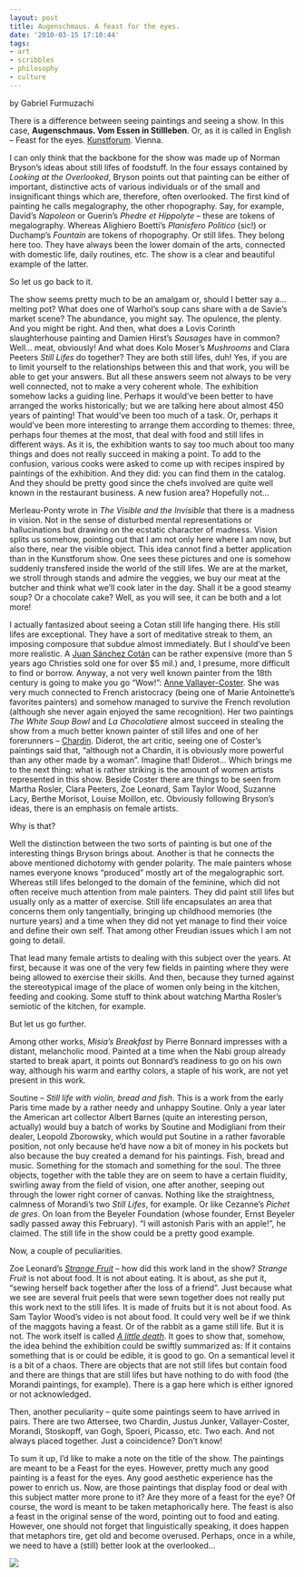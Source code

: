 ```yaml
---
layout: post
title: Augenschmaus. A feast for the eyes.
date: '2010-03-15 17:10:44'
tags:
- art
- scribbles
- philosophy
- culture
---
```



by Gabriel Furmuzachi

There is a difference between seeing paintings and seeing a show. In this case, **Augenschmaus. Vom Essen in Stillleben**. Or, as it is called in English – Feast for the eyes. [Kunstforum](bankaustria-kunstforum.at/). Vienna.

I can only think that the backbone for the show was made up of Norman Bryson’s ideas about still lifes of foodstuff. In the four essays contained by *Looking at the Overlooked*, Bryson points out that painting can be either of important, distinctive acts of various individuals or of the small and insignificant things which are, therefore, often overlooked. The first kind of painting he calls megalography, the other rhopography. Say, for example, David’s *Napoleon* or Guerin’s *Phedre et Hippolyte* – these are tokens of megalography. Whereas Alighiero Boetti’s *Planisfero Politico* (sic!) or Duchamp’s *Fountain* are tokens of rhopography. Or still lifes. They belong here too. They have always been the lower domain of the arts, connected with domestic life, daily routines, etc. The show is a clear and beautiful example of the latter.

So let us go back to it.

The show seems pretty much to be an amalgam or, should I better say a… melting pot? What does one of Warhol’s soup cans share with a de Savie’s market scene? The abundance, you might say. The opulence, the plenty. And you might be right. And then, what does a Lovis Corinth slaughterhouse painting and Damien Hirst’s *Sausages* have in common? Well… meat, obviously! And what does Kolo Moser’s *Mushrooms* and Clara Peeters *Still Lifes* do together? They are both still lifes, duh! Yes, if you are to limit yourself to the relationships between this and that work, you will be able to get your answers. But all these answers seem not always to be very well connected, not to make a very coherent whole. The exhibition somehow lacks a guiding line. Perhaps it would’ve been better to have arranged the works historically; but we are talking here about almost 450 years of painting! That would’ve been too much of a task. Or, perhaps it would’ve been more interesting to arrange them according to themes: three, perhaps four themes at the most, that deal with food and still lifes in different ways. As it is, the exhibition wants to say too much about too many things and does not really succeed in making a point. To add to the confusion, various cooks were asked to come up with recipes inspired by paintings of the exhibition. And they did: you can find them in the catalog. And they should be pretty good since the chefs involved are quite well known in the restaurant business. A new fusion area? Hopefully not…

Merleau-Ponty wrote in *The Visible and the Invisible* that there is a madness in vision. Not in the sense of disturbed mental representations or hallucinations but drawing on the ecstatic character of madness. Vision splits us somehow, pointing out that I am not only here where I am now, but also there, near the visible object. This idea cannot find a better application than in the Kunstforum show. One sees these pictures and one is somehow suddenly transfered inside the world of the still lifes. We are at the market, we stroll through stands and admire the veggies, we buy our meat at the butcher and think what we’ll cook later in the day. Shall it be a good steamy soup? Or a chocolate cake? Well, as you will see, it can be both and a lot more!

I actually fantasized about seeing a Cotan still life hanging there. His still lifes are exceptional. They have a sort of meditative streak to them, an imposing composure that subdue almost immediately. But I should’ve been more realistic. A [Juan Sánchez Cotán](http://en.wikipedia.org/wiki/Juan_Sánchez_Cotán) can be rather expensive (more than 5 years ago Christies sold one for over $5 mil.) and, I presume, more difficult to find or borrow. Anyway, a not very well known painter from the 18th century is going to make you go “Wow!”: [Anne Vallayer-Coster](http://en.wikipedia.org/wiki/Anne_Vallayer-Coster). She was very much connected to French aristocracy (being one of Marie Antoinette’s favorites painters) and somehow managed to survive the French revolution (although she never again enjoyed the same recognition). Her two paintings *The White Soup Bowl* and *La Chocolatiere* almost succeed in stealing the show from a much better known painter of still lifes and one of her forerunners – [Chardin](http://en.wikipedia.org/wiki/Chardin,_Jean-Simeon). Diderot, the art critic, seeing one of Coster’s paintings said that, “although not a Chardin, it is obviously more powerful than any other made by a woman”. Imagine that! Diderot… Which brings me to the next thing: what is rather striking is the amount of women artists represented in this show. Beside Coster there are things to be seen from Martha Rosler, Clara Peeters, Zoe Leonard, Sam Taylor Wood, Suzanne Lacy, Berthe Morisot, Louise Moillon, etc. Obviously following Bryson’s ideas, there is an emphasis on female artists.

Why is that?

Well the distinction between the two sorts of painting is but one of the interesting things Bryson brings about. Another is that he connects the above mentioned dichotomy with gender polarity. The male painters whose names everyone knows “produced” mostly art of the megalographic sort. Whereas still lifes belonged to the domain of the feminine, which did not often receive much attention from male painters. They did paint still lifes but usually only as a matter of exercise. Still life encapsulates an area that concerns them only tangentially, bringing up childhood memories (the nurture years) and a time when they did not yet manage to find their voice and define their own self. That among other Freudian issues which I am not going to detail.

That lead many female artists to dealing with this subject over the years. At first, because it was one of the very few fields in painting where they were being allowed to exercise their skills. And then, because they turned against the stereotypical image of the place of women only being in the kitchen, feeding and cooking. Some stuff to think about watching Martha Rosler’s semiotic of the kitchen, for example.

But let us go further.

Among other works, *Misia’s Breakfast* by Pierre Bonnard impresses with a distant, melancholic mood. Painted at a time when the Nabi group already started to break apart, it points out Bonnard’s readiness to go on his own way, although his warm and earthy colors, a staple of his work, are not yet present in this work.

Soutine – *Still life with violin, bread and fish*. This is a work from the early Paris time made by a rather needy and unhappy Soutine. Only a year later the American art collector Albert Barnes (quite an interesting person, actually) would buy a batch of works by Soutine and Modigliani from their dealer, Leopold Zborowsky, which would put Soutine in a rather favorable position, not only because he’d have now a bit of money in his pockets but also because the buy created a demand for his paintings. Fish, bread and music. Something for the stomach and something for the soul. The three objects, together with the table they are on seem to have a certain fluidity, swirling away from the field of vision, one after another, seeping out through the lower right corner of canvas. Nothing like the straightness, calmness of Morandi’s two *Still Lifes*, for example. Or like Cezanne’s *Pichet de gres*. On loan from the Beyeler Foundation (whose founder, Ernst Beyeler sadly passed away this February). “I will astonish Paris with an apple!”, he claimed. The still life in the show could be a pretty good example.

Now, a couple of peculiarities.

Zoe Leonard’s *[Strange Fruit](http://hubpages.com/hub/Zoe-Leonard-Untitled-1999-2000)* – how did this work land in the show? *Strange Fruit* is not about food. It is not about eating. It is about, as she put it, “sewing herself back together after the loss of a friend”. Just because what we see are several fruit peels that were sewn together does not really put this work next to the still lifes. It is made of fruits but it is not about food. As Sam Taylor Wood’s video is not about food. It could very well be if we think of the maggots having a feast. Or of the rabbit as a game still life. But it is not. The work itself is called *[A little death](http://www.youtube.com/watch?v=SIl9rO9sURE)*. It goes to show that, somehow, the idea behind the exhibition could be swiftly summarized as: If it contains something that is or could be edible, it is good to go. On a semantical level it is a bit of a chaos. There are objects that are not still lifes but contain food and there are things that are still lifes but have nothing to do with food (the Morandi paintings, for example). There is a gap here which is either ignored or not acknowledged.

Then, another peculiarity – quite some paintings seem to have arrived in pairs. There are two Attersee, two Chardin, Justus Junker, Vallayer-Coster, Morandi, Stoskopff, van Gogh, Spoeri, Picasso, etc. Two each. And not always placed together. Just a coincidence? Don’t know!

To sum it up, I’d like to make a note on the title of the show. The paintings are meant to be a Feast for the eyes. However, pretty much any good painting is a feast for the eyes. Any good aesthetic experience has the power to enrich us. Now, are those paintings that display food or deal with this subject matter more prone to it? Are they more of a feast for the eye? Of course, the word is meant to be taken metaphorically here. The feast is also a feast in the original sense of the word, pointing out to food and eating. However, one should not forget that linguistically speaking, it does happen that metaphors tire, get old and become overused. Perhaps, once in a while, we need to have a (still) better look at the overlooked…

![](http://lh6.ggpht.com/_8N3MB6ce-Uw/S53nDTCXGkI/AAAAAAAANbI/YaZnaRtq8Lw/s800/DSC02060.JPG)


